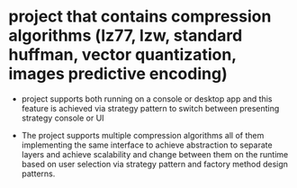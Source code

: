 # project that contains compression algorithms (lz77, lzw, standard huffman, vector quantization, images predictive encoding)

- project supports both running on a console or desktop app and this feature is achieved via strategy pattern to switch between presenting strategy console or UI

- The project supports multiple compression algorithms all of them implementing the same interface to achieve abstraction to separate layers and achieve scalability and change between them on the runtime based on user selection via strategy pattern and factory method design patterns.
